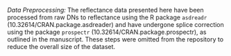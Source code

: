 *Data Preprocessing:*
The reflectance data presented here have been processed from raw DNs to reflectance using the R package `asdreadr` (10.32614/CRAN.package.asdreader) and have undergone splice correction using the package `prospectr` (10.32614/CRAN.package.prospectr), as outlined in the manuscript.
These steps were omitted from the repository to reduce the overall size of the dataset.

